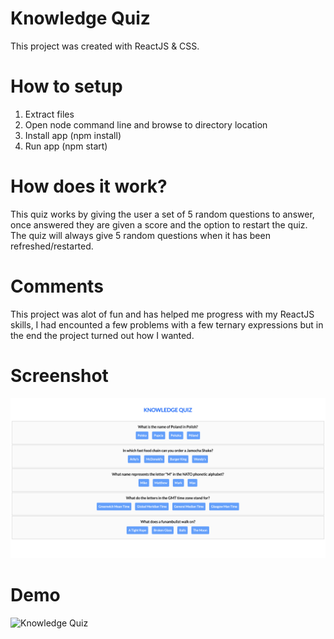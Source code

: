# Knowledge Quiz

This project was created with ReactJS & CSS.

# How to setup

1. Extract files
2. Open node command line and browse to directory location
3. Install app (npm install)
4. Run app (npm start)


# How does it work?

This quiz works by giving the user a set of 5 random questions to answer, once answered they are given a score and the option to restart the quiz. The quiz will always give 5 random questions when it has been refreshed/restarted. 

# Comments

This project was alot of fun and has helped me progress with my ReactJS skills, I had encounted a few problems with a few ternary expressions but in the end the project turned out how I wanted.

# Screenshot

![Knowledge Quiz](https://github.com/cbm93/knowledgequiz/blob/main/knowledgequiz.png)

# Demo

![Knowledge Quiz](https://github.com/cbm93/knowledgequiz/blob/main/knowledgequiz.gif)
